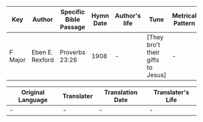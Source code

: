 Key | Author   | Specific Bible Passage     |Hymn Date |Author's life |Tune |Metrical Pattern   |Composer/Source
-- | --------- | ---------------------------|----------|--------------|-----|-------------------|-------------  
F Major |Eben E. Rexford |Proverbs 23:26 |1908 |- |[They bro't their gifts to Jesus] |- |Joseph Garrison

Original Language | Translater | Translation Date   | Translater's Life  
----------------- | --------- | --------------------|-------------     
\- |- |- |-

